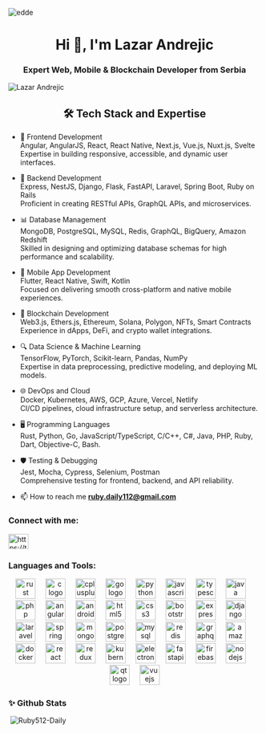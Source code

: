 ![edde](https://github.com/muntazar77/muntazar77/assets/127090047/fbc872cb-1a06-4e86-b4f1-7929b9fd8a5d)


<h1 align="center">Hi 👋, I'm Lazar Andrejic</h1>
<h3 align="center">Expert Web, Mobile & Blockchain Developer from Serbia</h3>

<p align="left"> <img src="https://komarev.com/ghpvc/?username=muntazar77&label=Profile%20views&color=0e75b6&style=flat" alt="Lazar Andrejic" /> </p>

<h2 align="center"> 🛠️ Tech Stack and Expertise </h2>

- 🌟 Frontend Development<br/>
  Angular, AngularJS, React, React Native, Next.js, Vue.js, Nuxt.js, Svelte <br/>
  Expertise in building responsive, accessible, and dynamic user interfaces.
  
- 🔧 Backend Development<br/>
  Express, NestJS, Django, Flask, FastAPI, Laravel, Spring Boot, Ruby on Rails<br/>
  Proficient in creating RESTful APIs, GraphQL APIs, and microservices.
  
- 📊 Database Management<br/>
  MongoDB, PostgreSQL, MySQL, Redis, GraphQL, BigQuery, Amazon Redshift<br/>
  Skilled in designing and optimizing database schemas for high performance and scalability.
  
- 📱 Mobile App Development<br/>
  Flutter, React Native, Swift, Kotlin<br/>
  Focused on delivering smooth cross-platform and native mobile experiences.
  
- 🚀 Blockchain Development<br/>
  Web3.js, Ethers.js, Ethereum, Solana, Polygon, NFTs, Smart Contracts<br/>
  Experience in dApps, DeFi, and crypto wallet integrations.
  
- 🔍 Data Science & Machine Learning<br/>
  TensorFlow, PyTorch, Scikit-learn, Pandas, NumPy<br/>
  Expertise in data preprocessing, predictive modeling, and deploying ML models.
  
- 🌐 DevOps and Cloud<br/>
  Docker, Kubernetes, AWS, GCP, Azure, Vercel, Netlify<br/>
  CI/CD pipelines, cloud infrastructure setup, and serverless architecture.
  
- 🖥️ Programming Languages<br/>
  Rust, Python, Go, JavaScript/TypeScript, C/C++, C#, Java, PHP, Ruby, Dart, Objective-C, Bash.
  
- 🛡️ Testing & Debugging<br/>
  Jest, Mocha, Cypress, Selenium, Postman<br/>
  Comprehensive testing for frontend, backend, and API reliability.

- 📫 How to reach me **ruby.daily112@gmail.com**


<h3 align="left">Connect with me:</h3>

<p align="left">
  
<a href="https://t.me/cocodragon" target="blank"><img align="center" src="https://web.telegram.org/a/" alt="https://t.me/cocodragon" height="30" width="40" /></a>

</p>

<h3 align="left">Languages and Tools:</h3>
<div align="center">
  <img src="https://cdn.simpleicons.org/rust" height="40" alt="rust logo"  />
  <img width="12" />
  <img src="https://cdn.simpleicons.org/c/A8B9CC" height="40" alt="c logo"  />
  <img width="12" />
  <img src="https://cdn.simpleicons.org/c++/00599C" height="40" alt="cplusplus logo"  />
  <img width="12" />
  <img src="https://cdn.simpleicons.org/go/00ADD8" height="40" alt="go logo"  />
  <img width="12" />
  <img src="https://cdn.simpleicons.org/python/3776AB" height="40" alt="python logo"  />
  <img width="12" />
  <img src="https://cdn.simpleicons.org/javascript/F7DF1E" height="40" alt="javascript logo"  />
  <img width="12" />
  <img src="https://cdn.simpleicons.org/typescript/3178C6" height="40" alt="typescript logo"  />
  <img width="12" />
  <img src="https://cdn.jsdelivr.net/gh/devicons/devicon/icons/java/java-original.svg" height="40" alt="java logo"  />
  <img width="12" />
  <img src="https://cdn.jsdelivr.net/gh/devicons/devicon/icons/php/php-original.svg" height="40" alt="php logo"  />
  <img width="12" />
  <img src="https://cdn.jsdelivr.net/gh/devicons/devicon/icons/angularjs/angularjs-original.svg" height="40" alt="angularjs logo"  />
  <img width="12" />
  <img src="https://cdn.jsdelivr.net/gh/devicons/devicon/icons/android/android-original.svg" height="40" alt="android logo"  />
  <img width="12" />
  <img src="https://cdn.jsdelivr.net/gh/devicons/devicon/icons/html5/html5-original.svg" height="40" alt="html5 logo"  />
  <img width="12" />
  <img src="https://cdn.jsdelivr.net/gh/devicons/devicon/icons/css3/css3-original.svg" height="40" alt="css3 logo"  />
  <img width="12" />
  <img src="https://cdn.jsdelivr.net/gh/devicons/devicon/icons/bootstrap/bootstrap-original.svg" height="40" alt="bootstrap logo"  />
  <img width="12" />
  <img src="https://skillicons.dev/icons?i=express" height="40" alt="express logo"  />
  <img width="12" />
  <img src="https://skillicons.dev/icons?i=django" height="40" alt="django logo"  />
  <img width="12" />
  <img src="https://skillicons.dev/icons?i=laravel" height="40" alt="laravel logo"  />
  <img width="12" />
  <img src="https://skillicons.dev/icons?i=spring" height="40" alt="spring logo"  />
  <img width="12" />
  <img src="https://skillicons.dev/icons?i=mongodb" height="40" alt="mongodb logo"  />
  <img width="12" />
  <img src="https://cdn.jsdelivr.net/gh/devicons/devicon/icons/postgresql/postgresql-original.svg" height="40" alt="postgresql logo"  />
  <img width="12" />
  <img src="https://cdn.simpleicons.org/mysql/4479A1" height="40" alt="mysql logo"  />
  <img width="12" />
  <img src="https://skillicons.dev/icons?i=redis" height="40" alt="redis logo"  />
  <img width="12" />
  <img src="https://cdn.simpleicons.org/graphql/E10098" height="40" alt="graphql logo "  />
  <img width="12" />
  <img src="https://skillicons.dev/icons?i=aws" height="40" alt="amazonwebservices logo"  />
  <img width="12" />
  <img src="https://skillicons.dev/icons?i=docker" height="40" alt="docker logo"  />
  <img width="12" />
  <img src="https://cdn.jsdelivr.net/gh/devicons/devicon/icons/react/react-original.svg" height="40" alt="react logo"  />
  <img width="12" />
  <img src="https://cdn.simpleicons.org/redux/764ABC" height="40" alt="redux logo"  />
  <img width="12" />
  <img src="https://skillicons.dev/icons?i=kubernetes" height="40" alt="kubernetes logo"  />
  <img width="12" />
  <img src="https://cdn.simpleicons.org/electron/47848F" height="40" alt="electron logo"  />
  <img width="12" />
  <img src="https://cdn.simpleicons.org/fastapi/009688" height="40" alt="fastapi logo"  />
  <img width="12" />
  <img src="https://cdn.simpleicons.org/firebase/FFCA28" height="40" alt="firebase logo"  />
  <img width="12" />
  <img src="https://cdn.simpleicons.org/nodedotjs/339933" height="40" alt="nodejs logo"  />
  <img width="12" />
  <img src="https://cdn.simpleicons.org/qt/41CD52" height="40" alt="qt logo"  />
  <img width="12" />
  <img src="https://cdn.simpleicons.org/vuedotjs/4FC08D" height="40" alt="vuejs logo"  />
</div>

<h3 align="left">✨ Github Stats</h3>
<p>&nbsp;<img src="https://github-readme-stats.vercel.app/api?username=Ruby512-Daily&show_icons=true" alt="Ruby512-Daily" /> &nbsp;&nbsp;&nbsp; <img align="left" src="https://github-readme-stats.vercel.app/api/top-langs?username=Ruby512-Daily&show_icons=true&locale=en&layout=compact" alt="" /></p>
